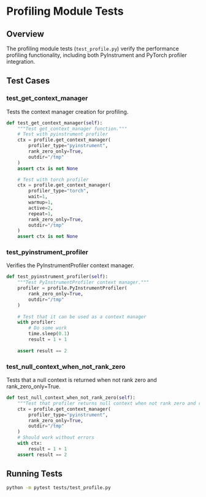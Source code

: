 # Profiling Module Tests

## Overview

The profiling module tests (`test_profile.py`) verify the performance profiling functionality, including both PyInstrument and PyTorch profiler integration.

## Test Cases

### test_get_context_manager

Tests the context manager creation for profiling.

```python
def test_get_context_manager(self):
    """Test get_context_manager function."""
    # Test with pyinstrument profiler
    ctx = profile.get_context_manager(
        profiler_type="pyinstrument",
        rank_zero_only=True,
        outdir="/tmp"
    )
    assert ctx is not None

    # Test with torch profiler
    ctx = profile.get_context_manager(
        profiler_type="torch",
        wait=1,
        warmup=1,
        active=2,
        repeat=1,
        rank_zero_only=True,
        outdir="/tmp"
    )
    assert ctx is not None
```

### test_pyinstrument_profiler

Verifies the PyInstrumentProfiler context manager.

```python
def test_pyinstrument_profiler(self):
    """Test PyInstrumentProfiler context manager."""
    profiler = profile.PyInstrumentProfiler(
        rank_zero_only=True,
        outdir="/tmp"
    )
    
    # Test that it can be used as a context manager
    with profiler:
        # Do some work
        time.sleep(0.1)
        result = 1 + 1
        
    assert result == 2
```

### test_null_context_when_not_rank_zero

Tests that a null context is returned when not rank zero and rank_zero_only=True.

```python
def test_null_context_when_not_rank_zero(self):
    """Test that profiler returns null context when not rank zero and rank_zero_only=True."""
    ctx = profile.get_context_manager(
        profiler_type="pyinstrument",
        rank_zero_only=True,
        outdir="/tmp"
    )
    # Should work without errors
    with ctx:
        result = 1 + 1
    assert result == 2
```

## Running Tests

```bash
python -m pytest tests/test_profile.py
```